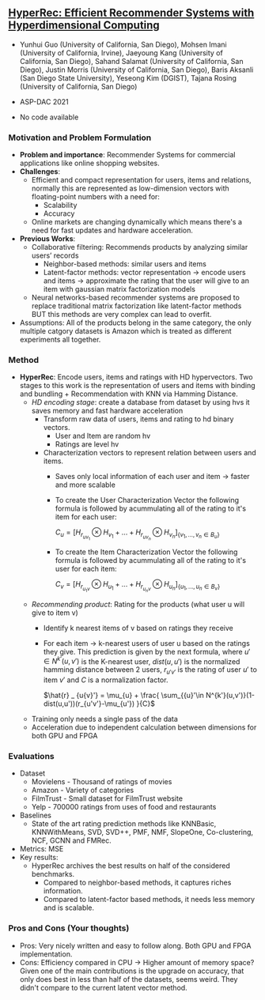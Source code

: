 ## [HyperRec: Efficient Recommender Systems with Hyperdimensional Computing](https://acsweb.ucsd.edu/~sasalama/papers/HyperRec.pdf)

* Yunhui Guo (University of California, San Diego), Mohsen Imani (University of California, Irvine), Jaeyoung Kang (University of California, San Diego), Sahand Salamat (University of California, San Diego), Justin Morris (University of California, San Diego), Baris Aksanli (San Diego State University),
Yeseong Kim (DGIST), Tajana Rosing (University of California, San Diego)

* ASP-DAC 2021

* No code available

### Motivation and Problem Formulation

* **Problem and importance**: Recommender Systems for commercial applications like online shopping websites.
* **Challenges**:
   * Efficient and compact representation for users, items and relations, normally this are represented as low-dimension vectors with floating-point numbers with a need for:
      * Scalability
      * Accuracy
   * Online markets are changing dynamically which means there's a need for fast updates and hardware acceleration.
* **Previous Works**:
   * Collaborative filtering: Recommends products by analyzing similar users’ records
      * Neighbor-based methods: similar users and items 
      * Latent-factor methods: vector representation -> encode users and items -> approximate the rating that the user will give to an item with gaussian matrix factorization models
   * Neural networks-based recommender systems are proposed to replace traditional matrix factorization like latent-factor methods BUT this methods are very complex can lead to overfit.
* Assumptions: All of the products belong in the same category, the only multiple catgory datasets is Amazon which is treated as different experiments all together.

### Method

* **HyperRec**: Encode users, items and ratings with HD hypervectors. Two stages to this work is the representation of users and items with binding and bundling + Recommendation with KNN via Hamming Distance.
   * *HD encoding stage*: create a database from dataset by using hvs it saves memory and fast hardware acceleration
      * Transform raw data of users, items and rating to hd binary vectors.
         * User and Item are random hv
         * Ratings are level hv
      * Characterization vectors to represent relation between users and items.
         * Saves only local information of each user and item -> faster and more scalable
         * To create the User Characterization Vector the following formula is followed by acummulating all of the rating to it's item for each user:
         
           $C_u = \left [ H_{r_{uv_{1}}} \otimes H_{v_{1}} + ... + H_{r_{uv_{n}}} \otimes H_{v_{n}} \right ] _ { \{ v_1, ..., v_n \in B_u \} }$
         * To create the Item Characterization Vector the following formula is followed by acummulating all of the rating to it's user for each item:
       
           $C_v = \left [ H_{r_{u_{1}v}} \otimes H_{u_{1}} + ... + H_{r_{u_{n}v}} \otimes H_{u_{n}} \right ] _ { \{ u_1, ..., u_n \in B_v \} }$
   * *Recommending product*: Rating for the products (what user u will give to item v)
      * Identify k nearest items of v based on ratings they receive
      * For each item -> k-nearest users of user u based on the ratings they give. This prediction is given by the next formula, where ${u}'\in N^{k'}(u,v')$ is the K-nearest user, $dist(u,u')$ is the normalized hamming distance between 2 users, $r_{u'v'}$ is the rating of user $u'$ to item $v'$ and $C$ is a normalization factor.

        $\hat{r} _ {u{v}'} = \mu_{u} + \frac{ \sum_{{u}'\in N^{k'}(u,v')}(1-dist(u,u'))(r_{u'v'}-\mu_{u'}) }{C}$
   * Training only needs a single pass of the data
   * Acceleration due to independent calculation between dimensions for both GPU and FPGA

### Evaluations

* Dataset
   * Movielens - Thousand of ratings of movies
   * Amazon - Variety of categories
   * FilmTrust - Small dataset for FilmTrust website
   * Yelp - 700000 ratings from uses of food and restaurants
* Baselines
   * State of the art rating prediction methods like KNNBasic, KNNWithMeans, SVD, SVD++, PMF, NMF, SlopeOne, Co-clustering, NCF, GCNN and FMRec.
* Metrics: MSE
* Key results:
   * HyperRec archives the best results on half of the considered benchmarks.
      * Compared to neighbor-based methods, it captures riches information.
      * Compared to latent-factor based methods, it needs less memory and is scalable.


### Pros and Cons (Your thoughts)

* Pros: Very nicely written and easy to follow along. Both GPU and FPGA implementation.
* Cons: Efficiency compared in CPU -> Higher amount of memory space? Given one of the main contributions is the upgrade on accuracy, that only does best in less than half of the datasets, seems weird. They didn't compare to the current latent vector method.
